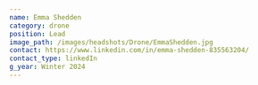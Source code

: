 ```yaml
---
name: Emma Shedden
category: drone
position: Lead
image_path: /images/headshots/Drone/EmmaShedden.jpg
contact: https://www.linkedin.com/in/emma-shedden-835563204/
contact_type: linkedIn
g_year: Winter 2024
---
```

